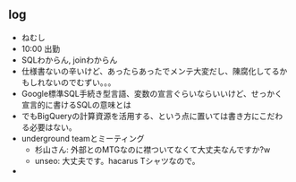 ## log
- ねむし
- 10:00 出勤
- SQLわからん, joinわからん
- 仕様書ないの辛いけど、あったらあったでメンテ大変だし、陳腐化してるかもしれないのでむずい。。。
- Google標準SQL手続き型言語、変数の宣言ぐらいならいいけど、せっかく宣言的に書けるSQLの意味とは
- でもBigQueryの計算資源を活用する、という点に置いては書き方にこだわる必要はない。
- underground teamとミーティング
	- 杉山さん: 外部とのMTGなのに襟ついてなくて大丈夫なんですか?w
	- unseo: 大丈夫です。hacarus Tシャツなので。
- 
